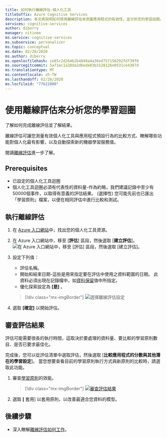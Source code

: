 ```yaml
---
title: 如何執行離線評估-個人化工具
titleSuffix: Azure Cognitive Services
description: 本文將說明如何使用離線評估來測量應用程式的有效性，並分析您的學習迴圈。
services: cognitive-services
author: diberry
manager: nitinme
ms.service: cognitive-services
ms.subservice: personalizer
ms.topic: conceptual
ms.date: 02/20/2020
ms.author: diberry
ms.openlocfilehash: ce85c2d264b2b4849a4a36ed757150292fdf39f0
ms.sourcegitcommit: 5a71ec1a28da2d6ede03b3128126e0531ce4387d
ms.translationtype: MT
ms.contentlocale: zh-TW
ms.lasthandoff: 02/26/2020
ms.locfileid: "77622800"
---
```

# <a name="analyze-your-learning-loop-with-an-offline-evaluation"></a>使用離線評估來分析您的學習迴圈

了解如何完成離線評估並了解結果。

離線評估可讓您測量有效個人化工具與應用程式預設行為的比較方式、瞭解哪些功能對個人化最有影響，以及自動探索新的機器學習服務值。

閱讀[離線評估](concepts-offline-evaluation.md)進一步了解。

## <a name="prerequisites"></a>Prerequisites

* 已設定的個人化工具迴圈
* 個人化工具迴圈必須有代表性的資料量-作為約略，我們建議記錄中至少有50000個事件，以取得有意義的評估結果。 (選擇性) 您可能先前也已匯出「學習原則」檔案，以便在相同評估中進行比較和測試。

## <a name="run-an-offline-evaluation"></a>執行離線評估

1. 在  [Azure 入口網站](https://azure.microsoft.com/free/)中，找出您的個人化工具資源。
1. 在 Azure 入口網站中，移至 [**評估**] 區段，然後選取 [**建立評估**]。
    ![在 Azure 入口網站中，移至 [評估] 區段，然後選取 [建立評估]。](./media/offline-evaluation/create-new-offline-evaluation.png)
1. 設定下列值：

    * 評估名稱。
    * 開始和結束日期-這些是用來指定要在評估中使用之資料範圍的日期。 此資料必須出現在記錄檔中，如[資料保留](how-to-settings.md)值中所指定。
    * 優化探索設定為 **[是]** 。

    > [!div class="mx-imgBorder"]
    > ![選擇離線評估設定](./media/offline-evaluation/create-an-evaluation-form.png)

1. 選取 **[確定]** 以開始評估。

## <a name="review-the-evaluation-results"></a>審查評估結果

評估可能需要很長的執行時間，這取決於要處理的資料量、要比較的學習原則數目、是否已要求最佳化。

完成後，您可以從評估清單中選取評估，然後選取 [**比較應用程式的分數與其他潛在的學習設定**]。 當您想要查看目前的學習原則執行方式與新原則的比較時，請選取此功能。

1. 審查[學習原則](concepts-offline-evaluation.md#discovering-the-optimized-learning-policy)的效能。

    > [!div class="mx-imgBorder"]
    > [![審查評估結果](./media/offline-evaluation/evaluation-results.png)](./media/offline-evaluation/evaluation-results.png#lightbox)

1. 選取 **[** 套用] 以套用原則，以改善最適合您資料的模型。

## <a name="next-steps"></a>後續步驟

* 深入瞭解[離線評估如何工作](concepts-offline-evaluation.md)。
